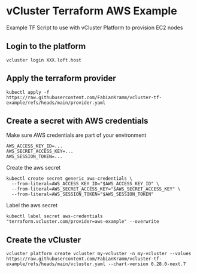 # vCluster Terraform AWS Example
Example TF Script to use with vCluster Platform to provision EC2 nodes

## Login to the platform

```
vcluster login XXX.loft.host
```

## Apply the terraform provider

```
kubectl apply -f https://raw.githubusercontent.com/FabianKramm/vcluster-tf-example/refs/heads/main/provider.yaml
```

## Create a secret with AWS credentials

Make sure AWS credentials are part of your environment
```
AWS_ACCESS_KEY_ID=...
AWS_SECRET_ACCESS_KEY=...
AWS_SESSION_TOKEN=...
```

Create the aws secret
```
kubectl create secret generic aws-credentials \
  --from-literal=AWS_ACCESS_KEY_ID="$AWS_ACCESS_KEY_ID" \
  --from-literal=AWS_SECRET_ACCESS_KEY="$AWS_SECRET_ACCESS_KEY" \
  --from-literal=AWS_SESSION_TOKEN="$AWS_SESSION_TOKEN"
```

Label the aws secret
```
kubectl label secret aws-credentials "terraform.vcluster.com/provider=aws-example" --overwrite
```

## Create the vCluster

```
vcluster platform create vcluster my-vcluster -n my-vcluster --values https://raw.githubusercontent.com/FabianKramm/vcluster-tf-example/refs/heads/main/vcluster.yaml --chart-version 0.28.0-next.7
```
